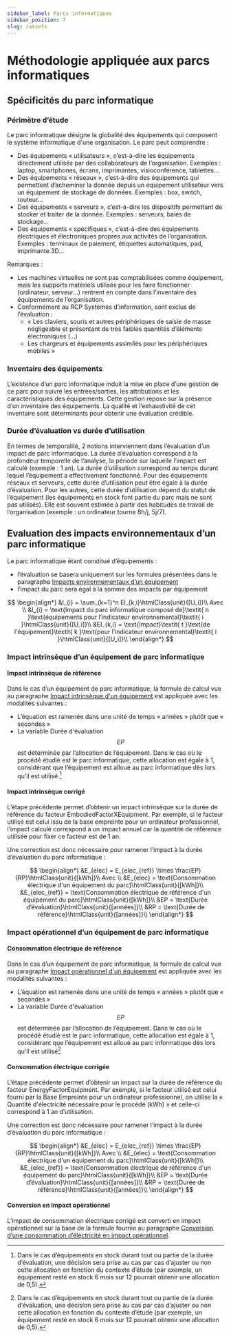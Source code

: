 ```yaml
---
sidebar_label: Parcs informatiques
sidebar_position: 7
slug: /assets
---
```


# Méthodologie appliquée aux parcs informatiques

## Spécificités du parc informatique

### Périmètre d’étude

Le parc informatique désigne la globalité des équipements qui composent le système informatique d'une organisation. Le parc peut comprendre :
- Des équipements « utilisateurs », c’est-à-dire les équipements directement utilisés par des collaborateurs de l’organisation. Exemples : laptop, smartphones, écrans, imprimantes, visioconférence, tablettes...
- Des équipements « réseaux », c’est-à-dire des équipements qui permettent d’acheminer la donnée depuis un équipement utilisateur vers un équipement de stockage de données. Exemples : box, switch, routeur…
- Des équipements « serveurs », c’est-à-dire les dispositifs permettant de stocker et traiter de la donnée. Exemples : serveurs, baies de stockage…
- Des équipements « spécifiques », c’est-à-dire des équipements électriques et électroniques propres aux activités de l’organisation. Exemples : terminaux de paiement, étiquettes automatiques, pad, imprimante 3D…

Remarques :
- Les machines virtuelles ne sont pas comptabilisées comme équipement, mais les supports matériels utilisés pour les faire fonctionner (ordinateur, serveur…) rentrent en compte dans l’inventaire des équipements de l’organisation.
- Conformément au RCP Systèmes d’information, sont exclus de l’évaluation :
  - « Les claviers, souris et autres périphériques de saisie de masse négligeable et présentant de très faibles quantités d’éléments électroniques (…)
  - Les chargeurs et équipements assimilés pour les périphériques mobiles »

### Inventaire des équipements

L’existence d’un parc informatique induit la mise en place d’une gestion de ce parc pour suivre les entrées/sorties, les attributions et les caractéristiques des équipements. Cette gestion repose sur la présence d’un inventaire des équipements. La qualité et l’exhaustivité de cet inventaire sont déterminants pour obtenir une évaluation crédible. 

### Durée d’évaluation vs durée d’utilisation

En termes de temporalité, 2 notions interviennent dans l’évaluation d’un impact de parc informatique.
La durée d’évaluation correspond à la profondeur temporelle de l’analyse, la période sur laquelle l’impact est calculé (exemple : 1 an).
La durée d’utilisation correspond au temps durant lequel l’équipement a effectivement fonctionné. Pour des équipements réseaux et serveurs, cette durée d’utilisation peut être égale à la durée d’évaluation. Pour les autres, cette durée d’utilisation dépend du statut de l’équipement (les équipements en stock font partie du parc mais ne sont pas utilisés). Elle est souvent estimée à partir des habitudes de travail de l’organisation (exemple : un ordinateur tourne 8h/j, 5j/7). 

## Evaluation des impacts environnementaux d’un parc informatique

Le parc informatique étant constitué d’équipements :
- l’évaluation se basera uniquement sur les formules présentées dans le paragraphe [Impacts environnementaux d’un équipement](general.md#impacts-environnementaux-dun-équipement)
- l’impact du parc sera égal à la somme des impacts par équipement

$$
\begin{align*}
&I_{i} = \sum_{k=1}^n EI_{k,i}\htmlClass{unit}{[U_i]}\\
Avec \\
&I_{i} = \text{Impact du parc informatique composé de}\textit{ n }\text{équipements pour l’indicateur environnemental}\textit{ i }\htmlClass{unit}{[U_i]}\\
&EI_{k,i} = \text{Impact}\textit{ t }\text{de l'équipement}\textit{ k }\text{pour l’indicateur environnemental}\textit{ i }\htmlClass{unit}{[U_i]}\\
\end{align*}
$$

### Impact intrinsèque d’un équipement de parc informatique

#### Impact intrinsèque de référence

Dans le cas d’un équipement de parc informatique, la formule de calcul vue au paragraphe [Impact intrinsèque d'un équipement](general.md#impact-intrinsèque-dun-équipement) est appliquée avec les modalités suivantes :
- L’équation est ramenée dans une unité de temps « années » plutôt que « secondes »
- La variable Durée d'évaluation $$EP$$ est déterminée par l’allocation de l’équipement. Dans le cas où le procédé étudié est le parc informatique, cette allocation est égale à 1, considérant que l’équipement est alloué au parc informatique dès lors qu’il est utilisé [^1]

#### Impact intrinsèque corrigé

L’étape précédente permet d’obtenir un impact intrinsèque sur la durée de référence du facteur EmbodiedFactorXEquipment. Par exemple, si le facteur utilisé est celui issu de la base empreinte pour un ordinateur professionnel, l’impact calculé correspond à un impact annuel car la quantité de référence utilisée pour fixer ce facteur est de 1 an.

Une correction est donc nécessaire pour ramener l’impact à la durée d’évaluation du parc informatique : 

$$
\begin{align*}
&E_{elec} = E_{elec_{ref}} \times \frac{EP}{RP}\htmlClass{unit}{[kWh]}\\
Avec \\
&E_{elec} = \text{Consommation électrique d'un équipement du parc}\htmlClass{unit}{[kWh]}\\
&E_{elec_{ref}} = \text{Consommation électrique de référence d'un équipement du parc}\htmlClass{unit}{[kWh]}\\
&EP = \text{Durée d’évaluation}\htmlClass{unit}{[années]}\\
&RP = \text{Durée de référence}\htmlClass{unit}{[années]}\\
\end{align*}
$$

### Impact opérationnel d’un équipement de parc informatique

#### Consommation électrique de référence

Dans le cas d’un équipement de parc informatique, la formule de calcul vue au paragraphe [Impact opérationnel d'un équipement](general.md#impact-opérationnel-dun-équipement) est appliquée avec les modalités suivantes :
-	L’équation est ramenée dans une unité de temps « années » plutôt que « secondes »
-	La variable Durée d'évaluation $$EP$$ est déterminée par l’allocation de l’équipement. Dans le cas où le procédé étudié est le parc informatique, cette allocation est égale à 1, considérant que l’équipement est alloué au parc informatique dès lors qu’il est utilisé[^1]

#### Consommation électrique corrigée

L’étape précédente permet d’obtenir un impact sur la durée de référence du facteur EnergyFactorEquipment. Par exemple, si le facteur utilisé est celui fourni par la Base Empreinte pour un ordinateur professionnel, on utilise la « Quantité d'électricité nécessaire pour le procédé (kWh) » et celle-ci correspond à 1 an d’utilisation.

Une correction est donc nécessaire pour ramener l’impact à la durée d’évaluation du parc informatique : 

$$
\begin{align*}
&E_{elec} = E_{elec_{ref}} \times \frac{EP}{RP}\htmlClass{unit}{[kWh]}\\
Avec \\
&E_{elec} = \text{Consommation électrique d'un équipement du parc}\htmlClass{unit}{[kWh]}\\
&E_{elec_{ref}} = \text{Consommation électrique de référence d'un équipement du parc}\htmlClass{unit}{[kWh]}\\
&EP = \text{Durée d’évaluation}\htmlClass{unit}{[années]}\\
&RP = \text{Durée de référence}\htmlClass{unit}{[années]}\\
\end{align*}
$$

[^1]: Dans le cas d’équipements en stock durant tout ou partie de la durée d’évaluation, une décision sera prise au cas par cas d’ajuster ou non cette allocation en fonction du contexte d’étude (par exemple, un équipement resté en stock 6 mois sur 12 pourrait obtenir une allocation de 0,5).

#### Conversion en impact opérationnel

L’impact de consommation électrique corrigé est converti en impact opérationnel sur la base de la formule fournie au paragraphe [Conversion d’une consommation d’électricité en impact opérationnel](../concepts.md#conversion-dune-consommation-délectricité-en-impact-opérationnel).


